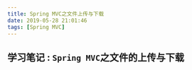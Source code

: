 ```yaml
---
title: Spring MVC之文件上传与下载
date: 2019-05-28 21:01:46
tags: [Spring MVC]
---
```


## 学习笔记 : `Spring MVC`之文件的上传与下载


